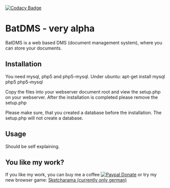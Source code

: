 [![Codacy Badge](https://api.codacy.com/project/badge/Grade/aadb9fab92074e4f85f7862da26f4d2d)](https://www.codacy.com/app/simplyanamedude/batdms?utm_source=github.com&amp;utm_medium=referral&amp;utm_content=berti92/batdms&amp;utm_campaign=Badge_Grade)

# BatDMS - very alpha

BatDMS is a web based DMS (document management system), where you can store your documents.

## Installation

You need mysql, php5 and php5-mysql.
Under ubuntu:
apt-get install mysql php5 php5-mysql

Copy the files into your webserver document root and view the setup.php on your webserver.
After the installation is completed please remove the setup.php

Please make sure, that you created a database before the installation. The setup.php will not create a database.

## Usage

Should be self explaining.

## You like my work?

If you like my work, you can buy me a coffee [![Paypal Donate](https://img.shields.io/badge/Paypal-donate-blue.svg)](https://www.paypal.com/cgi-bin/webscr?cmd=_donations&business=simplyanamedude@gmail.com&lc=GB&item_name=Andreas%20Treubert&no_note=0&currency_code=EUR&bn=PP-DonationsBF:btn_donate_LG.gif:NonHostedGuest) or try my new browser game:
<a href="http://sketcharama.com/">Sketcharama (currently only german)</a> 
